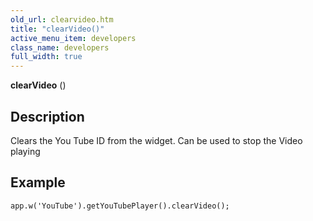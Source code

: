 ```yaml
---
old_url: clearvideo.htm
title: "clearVideo()"
active_menu_item: developers
class_name: developers
full_width: true
---
```



**clearVideo** ()

## Description

Clears the You Tube ID from the widget. Can be used to stop the Video playing

## Example

     
    app.w('YouTube').getYouTubePlayer().clearVideo();
     
   

